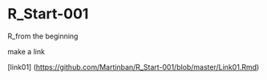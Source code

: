 # R_Start-001
R_from the beginning

make a link

[link01] (https://github.com/Martinban/R_Start-001/blob/master/Link01.Rmd)